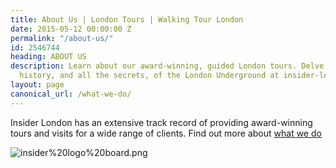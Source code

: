 ```yaml
---
title: About Us | London Tours | Walking Tour London
date: 2015-05-12 00:00:00 Z
permalink: "/about-us/"
id: 2546744
heading: ABOUT US
description: Learn about our award-winning, guided London tours. Delve into the hidden
  history, and all the secrets, of the London Underground at insider-london.co.uk.
layout: page
canonical_url: /what-we-do/
---
```


Insider London has an extensive track record of providing award-winning tours and visits for a wide range of clients. Find out more about [what we do](/what-we-do/)

![insider%20logo%20board.png](/uploads/insider%20logo%20board.png)
